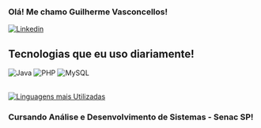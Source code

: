 ### Olá! Me chamo Guilherme Vasconcellos!

[![Linkedin](https://img.shields.io/badge/LinkedIn-0077B5?style=for-the-badge&logo=linkedin&logoColor=white)](https://www.linkedin.com/in/guilherme-vasconcellos-59982313b/)
<br>

## Tecnologias que eu uso diariamente!
<div style = "display: inline_block">
  <img align = "center "alt="Java" src="https://img.shields.io/badge/Java-ED8B00?style=for-the-badge&logo=openjdk&logoColor=white">
  <img align = "center "alt="PHP" src="https://img.shields.io/badge/PHP-777BB4?style=for-the-badge&logo=php&logoColor=white">
  <img align = "center "alt="MySQL" src="https://img.shields.io/badge/MySQL-00000F?style=for-the-badge&logo=mysql&logoColor=white">
</div><br>

[![Linguagens mais Utilizadas](https://github-readme-stats.vercel.app/api/top-langs/?username=GuilhermeHSV&layout=donut-vertical)](https://github.com/GuilhermeHSV)



### Cursando Análise e Desenvolvimento de Sistemas - Senac SP!



<!--
[![Linguagens mais Utilizadas](https://github-readme-stats.vercel.app/api/top-langs/?username=GuilhermeHSV)](https://github.com/GuilhermeHSV/github-readme-stats)


[![Linguagens mais Utilizadas](https://github-readme-stats.vercel.app/api/top-langs/?username=GuilhermeHSV&layout=donut-vertical)](https://github.com/GuilhermeHSV)




## Útlimo Projeto:
- [Loja Edi Bolos](www.edibolos.com.br)
--!>
